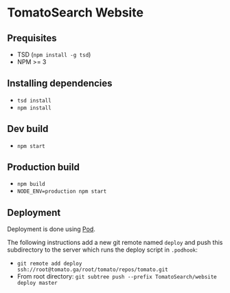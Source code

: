 # TomatoSearch Website

## Prequisites
 - TSD (`npm install -g tsd`)
 - NPM >= 3

## Installing dependencies
 - `tsd install`
 - `npm install`

## Dev build
- `npm start`

## Production build
- `npm build`
- `NODE_ENV=production npm start`

## Deployment
Deployment is done using [Pod](https://github.com/yyx990803/pod).

The following instructions add a new git remote named `deploy` and push this subdirectory to the server which runs the deploy script in `.podhook`:
- `git remote add deploy ssh://root@tomato.ga/root/tomato/repos/tomato.git`
- From root directory: `git subtree push --prefix TomatoSearch/website deploy master`
